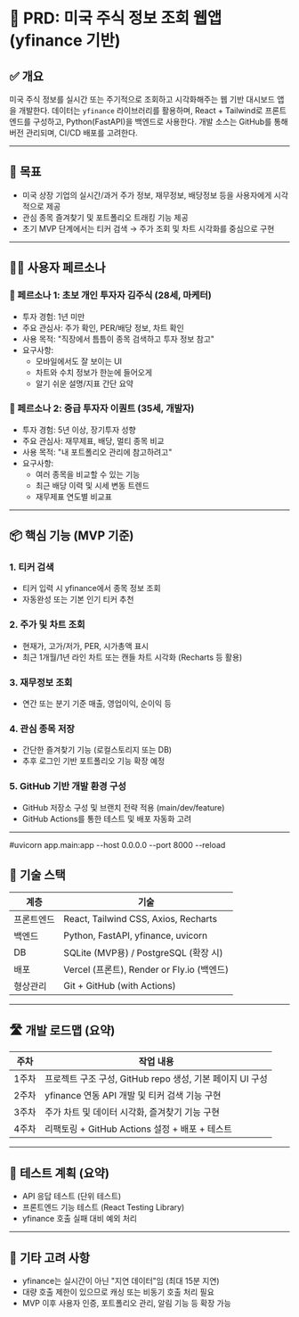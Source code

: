 # 📄 PRD: 미국 주식 정보 조회 웹앱 (yfinance 기반)

## ✅ 개요
미국 주식 정보를 실시간 또는 주기적으로 조회하고 시각화해주는 웹 기반 대시보드 앱을 개발한다. 데이터는 `yfinance` 라이브러리를 활용하며, React + Tailwind로 프론트엔드를 구성하고, Python(FastAPI)을 백엔드로 사용한다. 개발 소스는 GitHub를 통해 버전 관리되며, CI/CD 배포를 고려한다.

---

## 🎯 목표
- 미국 상장 기업의 실시간/과거 주가 정보, 재무정보, 배당정보 등을 사용자에게 시각적으로 제공
- 관심 종목 즐겨찾기 및 포트폴리오 트래킹 기능 제공
- 초기 MVP 단계에서는 티커 검색 → 주가 조회 및 차트 시각화를 중심으로 구현

---

## 🧑‍💼 사용자 페르소나

### 👩 페르소나 1: 초보 개인 투자자 김주식 (28세, 마케터)
- 투자 경험: 1년 미만
- 주요 관심사: 주가 확인, PER/배당 정보, 차트 확인
- 사용 목적: "직장에서 틈틈이 종목 검색하고 투자 정보 참고"
- 요구사항:
  - 모바일에서도 잘 보이는 UI
  - 차트와 수치 정보가 한눈에 들어오게
  - 알기 쉬운 설명/지표 간단 요약

### 👨 페르소나 2: 중급 투자자 이퀀트 (35세, 개발자)
- 투자 경험: 5년 이상, 장기투자 성향
- 주요 관심사: 재무제표, 배당, 멀티 종목 비교
- 사용 목적: "내 포트폴리오 관리에 참고하려고"
- 요구사항:
  - 여러 종목을 비교할 수 있는 기능
  - 최근 배당 이력 및 시세 변동 트렌드
  - 재무제표 연도별 비교표

---

## 📦 핵심 기능 (MVP 기준)

### 1. 티커 검색
- 티커 입력 시 yfinance에서 종목 정보 조회
- 자동완성 또는 기본 인기 티커 추천

### 2. 주가 및 차트 조회
- 현재가, 고가/저가, PER, 시가총액 표시
- 최근 1개월/1년 라인 차트 또는 캔들 차트 시각화 (Recharts 등 활용)

### 3. 재무정보 조회
- 연간 또는 분기 기준 매출, 영업이익, 순이익 등

### 4. 관심 종목 저장
- 간단한 즐겨찾기 기능 (로컬스토리지 또는 DB)
- 추후 로그인 기반 포트폴리오 기능 확장 예정

### 5. GitHub 기반 개발 환경 구성
- GitHub 저장소 구성 및 브랜치 전략 적용 (main/dev/feature)
- GitHub Actions를 통한 테스트 및 배포 자동화 고려

---
#uvicorn app.main:app --host 0.0.0.0 --port 8000 --reload

## 🧱 기술 스택
| 계층        | 기술               |
|------------|-------------------|
| 프론트엔드 | React, Tailwind CSS, Axios, Recharts |
| 백엔드     | Python, FastAPI, yfinance, uvicorn |
| DB         | SQLite (MVP용) / PostgreSQL (확장 시) |
| 배포       | Vercel (프론트), Render or Fly.io (백엔드) |
| 형상관리   | Git + GitHub (with Actions) |

---

## 🛣 개발 로드맵 (요약)

| 주차 | 작업 내용 |
|------|-----------|
| 1주차 | 프로젝트 구조 구성, GitHub repo 생성, 기본 페이지 UI 구성 |
| 2주차 | yfinance 연동 API 개발 및 티커 검색 기능 구현 |
| 3주차 | 주가 차트 및 데이터 시각화, 즐겨찾기 기능 구현 |
| 4주차 | 리팩토링 + GitHub Actions 설정 + 배포 + 테스트 |

---

## 🧪 테스트 계획 (요약)
- API 응답 테스트 (단위 테스트)
- 프론트엔드 기능 테스트 (React Testing Library)
- yfinance 호출 실패 대비 예외 처리

---

## 📌 기타 고려 사항
- yfinance는 실시간이 아닌 "지연 데이터"임 (최대 15분 지연)
- 대량 호출 제한이 있으므로 캐싱 또는 비동기 호출 처리 필요
- MVP 이후 사용자 인증, 포트폴리오 관리, 알림 기능 등 확장 가능

